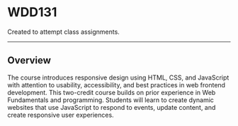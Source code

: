 # WDD131
Created to attempt class assignments.

---
## Overview
The course introduces responsive design using HTML, CSS, and JavaScript with attention to usability, accessibility, and best practices in web frontend development. This two-credit course builds on prior experience in Web Fundamentals and programming. Students will learn to create dynamic websites that use JavaScript to respond to events, update content, and create responsive user experiences. 
